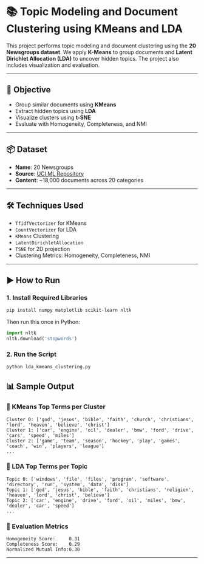 # 📚 Topic Modeling and Document Clustering using KMeans and LDA

This project performs topic modeling and document clustering using the **20 Newsgroups dataset**. We apply **K-Means** to group documents and **Latent Dirichlet Allocation (LDA)** to uncover hidden topics. The project also includes visualization and evaluation.

---

## 🧠 Objective

- Group similar documents using **KMeans**
- Extract hidden topics using **LDA**
- Visualize clusters using **t-SNE**
- Evaluate with Homogeneity, Completeness, and NMI

---

## 📦 Dataset

- **Name**: 20 Newsgroups  
- **Source**: [UCI ML Repository](http://archive.ics.uci.edu/ml/datasets/Twenty+Newsgroups)  
- **Content**: ~18,000 documents across 20 categories

---

## 🛠️ Techniques Used

- `TfidfVectorizer` for KMeans
- `CountVectorizer` for LDA
- `KMeans` Clustering
- `LatentDirichletAllocation`
- `TSNE` for 2D projection
- Clustering Metrics: Homogeneity, Completeness, NMI

---

## ▶️ How to Run

### 1. Install Required Libraries

```bash
pip install numpy matplotlib scikit-learn nltk
```

Then run this once in Python:

```python
import nltk
nltk.download('stopwords')
```

### 2. Run the Script

```bash
python lda_kmeans_clustering.py
```

## 📊 Sample Output

### 🔹 KMeans Top Terms per Cluster

```
Cluster 0: ['god', 'jesus', 'bible', 'faith', 'church', 'christians', 'lord', 'heaven', 'believe', 'christ']
Cluster 1: ['car', 'engine', 'oil', 'dealer', 'bmw', 'ford', 'drive', 'cars', 'speed', 'miles']
Cluster 2: ['game', 'team', 'season', 'hockey', 'play', 'games', 'coach', 'win', 'players', 'league']
...
```

### 🔹 LDA Top Terms per Topic

```
Topic 0: ['windows', 'file', 'files', 'program', 'software', 'directory', 'run', 'system', 'data', 'disk']
Topic 1: ['god', 'jesus', 'bible', 'faith', 'christians', 'religion', 'heaven', 'lord', 'christ', 'believe']
Topic 2: ['car', 'engine', 'drive', 'ford', 'oil', 'miles', 'bmw', 'dealer', 'car', 'speed']
...
```

### 🔹 Evaluation Metrics

```
Homogeneity Score:     0.31
Completeness Score:    0.29
Normalized Mutual Info:0.30
```

---
